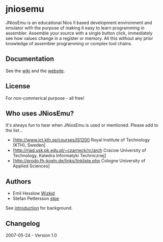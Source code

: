 jniosemu
========

JNiosEmu is an educational Nios II based development environment and emulator with the purpose of making it easy to learn programming in assembler. Assemble your source with a single button click, immediately see how values change in a register or memory. All this without any prior knowledge of assembler programming or complex tool chains.

## Documentation

See the [wiki](https://github.com/stpe/jniosemu/wiki) and the [website](http://stpe.github.com/jniosemu/).

## License

For non-commerical purpose - all free!

## Who uses JNiosEmu?

It's always fun to hear when JNiosEmu is used or mentioned. Please add to the list...

  * [http://www.ict.kth.se/courses/IS1200 Royal Institute of Technology (KTH), Sweden]
  * [http://riad.usk.pk.edu.pl/~czarneck/rc/arch Cracow University of Technology, Katedra Informatyki Technicznej]
  * [http://prodo.fh-koeln.de/links/linkliste.php Cologne University of Applied Sciences]

## Authors

* Emil Hesslow [Wizkid](https://github.com/wizkid)
* Stefan Pettersson [stpe](https://github.com/stpe)

See [introduction](https://github.com/stpe/jniosemu/wiki/Introduction) for background.

## Changelog

2007-05-24 - Version 1.0
